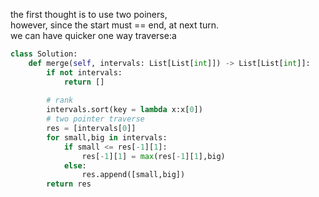 the first thought is to use two poiners,   
however, since the start must  == end, at next turn.  
we can have quicker one way traverse:a
```py
class Solution:
    def merge(self, intervals: List[List[int]]) -> List[List[int]]:
        if not intervals:
            return []
        
        # rank 
        intervals.sort(key = lambda x:x[0])
        # two pointer traverse
        res = [intervals[0]]
        for small,big in intervals:
            if small <= res[-1][1]:
                res[-1][1] = max(res[-1][1],big)
            else:
                res.append([small,big])
        return res
```